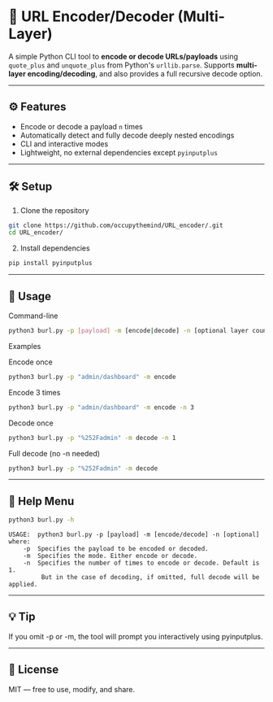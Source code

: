 # 🔐  URL Encoder/Decoder (Multi-Layer)

A simple Python CLI tool to **encode or decode URLs/payloads** using `quote_plus` and `unquote_plus` from Python's `urllib.parse`. Supports **multi-layer encoding/decoding**, and also provides a full recursive decode option.

---

## ⚙️ Features

- Encode or decode a payload `n` times
- Automatically detect and fully decode deeply nested encodings
- CLI and interactive modes
- Lightweight, no external dependencies except `pyinputplus`

---

## 🛠️ Setup

1. Clone the repository

```bash
git clone https://github.com/occupythemind/URL_encoder/.git
cd URL_encoder/
```

2. Install dependencies

```bash
pip install pyinputplus
```

---

## 🚀 Usage

Command-line

```bash
python3 burl.py -p [payload] -m [encode|decode] -n [optional layer count]
```

Examples

Encode once
```bash
python3 burl.py -p "admin/dashboard" -m encode
```

Encode 3 times
```bash
python3 burl.py -p "admin/dashboard" -m encode -n 3
```

Decode once
```bash
python3 burl.py -p "%252Fadmin" -m decode -n 1
```

Full decode (no -n needed)
```bash
python3 burl.py -p "%252Fadmin" -m decode
```

---

## 🧾 Help Menu

```bash
python3 burl.py -h
```

```
USAGE:  python3 burl.py -p [payload] -m [encode/decode] -n [optional] 
where:
    -p  Specifies the payload to be encoded or decoded.
    -m  Specifies the mode. Either encode or decode.
    -n  Specifies the number of times to encode or decode. Default is 1.
         But in the case of decoding, if omitted, full decode will be applied.
```

---

## 💡 Tip

If you omit -p or -m, the tool will prompt you interactively using pyinputplus.

---

## 📄 License

MIT — free to use, modify, and share.
